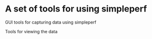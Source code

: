 # A set of tools for using simpleperf

GUI tools for capturing data using simpleperf

Tools for viewing the data 